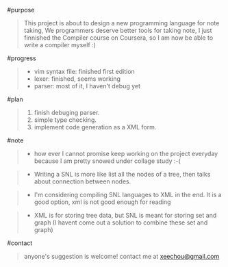 #purpose
>This project is about to design a new programming language for note taking,
>We programmers deserve better tools for taking note, I just finnished the
>Compiler course on Coursera, so I am now be able to write a compiler myself :)

#progress
>* vim syntax file: finished first edition
>* lexer: finished, seems working
>* parser: most of it, I haven't debug yet

#plan
>1. finish debuging parser.
>2. simple type checking.
>3. implement code generation as a XML form.

#note
>* how ever I cannot promise keep working on the project everyday
because I am pretty snowed under collage study :-( 


>* Writing a SNL is more like list all the nodes of a tree, then talks about
connection between nodes.

>* I'm considering compiling SNL languages to XML in the end. It is a good
option, xml is not good enough for reading

>* XML is for storing tree data, but SNL is meant for storing set and graph (I
havent come out a solution to combine these set and graph)

#contact
>anyone's suggestion is welcome!
>contact me at xeechou@gmail.com 

